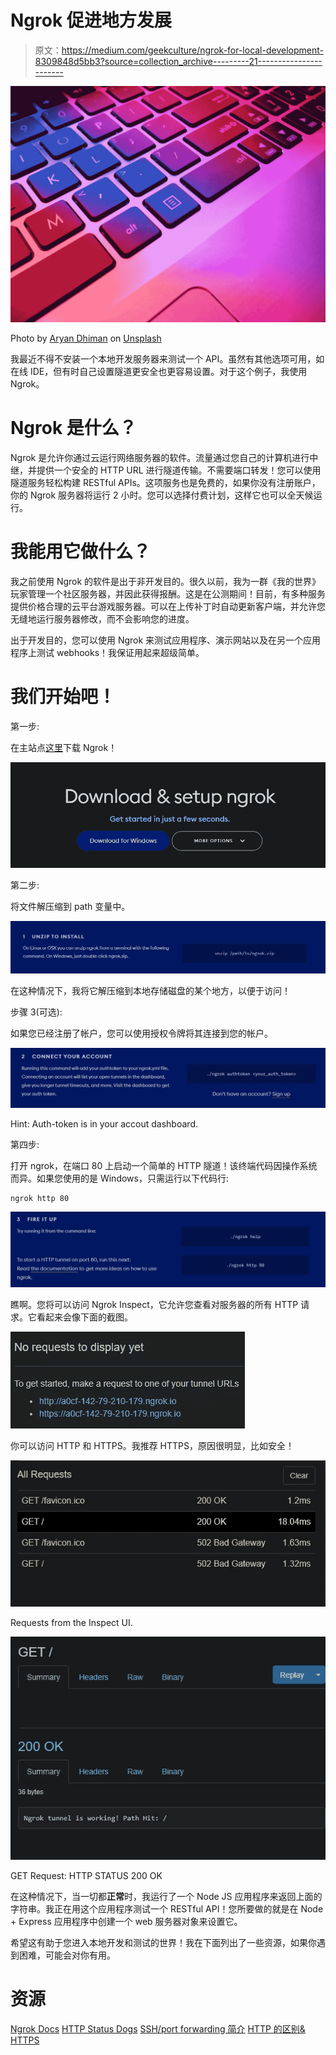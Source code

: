 # Ngrok 促进地方发展

> 原文：<https://medium.com/geekculture/ngrok-for-local-development-8309848d5bb3?source=collection_archive---------21----------------------->

![](img/2d33131f68413ab399f60d05dac896f1.png)

Photo by [Aryan Dhiman](https://unsplash.com/@mylifeasaryan_?utm_source=medium&utm_medium=referral) on [Unsplash](https://unsplash.com?utm_source=medium&utm_medium=referral)

我最近不得不安装一个本地开发服务器来测试一个 API。虽然有其他选项可用，如在线 IDE，但有时自己设置隧道更安全也更容易设置。对于这个例子，我使用 Ngrok。

# Ngrok 是什么？

Ngrok 是允许你通过云运行网络服务器的软件。流量通过您自己的计算机进行中继，并提供一个安全的 HTTP URL 进行隧道传输。不需要端口转发！您可以使用隧道服务轻松构建 RESTful APIs。这项服务也是免费的，如果你没有注册账户，你的 Ngrok 服务器将运行 2 小时。您可以选择付费计划，这样它也可以全天候运行。

# 我能用它做什么？

我之前使用 Ngrok 的软件是出于非开发目的。很久以前，我为一群《我的世界》玩家管理一个社区服务器，并因此获得报酬。这是在公测期间！目前，有多种服务提供价格合理的云平台游戏服务器。可以在上传补丁时自动更新客户端，并允许您无缝地运行服务器修改，而不会影响您的进度。

出于开发目的，您可以使用 Ngrok 来测试应用程序、演示网站以及在另一个应用程序上测试 webhooks！我保证用起来超级简单。

# 我们开始吧！

第一步:

在主站点[这里](https://ngrok.com/download)下载 Ngrok！

![](img/c7c18a34b97dd939d286d8fd6362e57c.png)

第二步:

将文件解压缩到 path 变量中。

![](img/abdcdd86864cf7210801b82230ab60a4.png)

在这种情况下，我将它解压缩到本地存储磁盘的某个地方，以便于访问！

步骤 3(可选):

如果您已经注册了帐户，您可以使用授权令牌将其连接到您的帐户。

![](img/b3ab7b471045df521e3fb6527d17a842.png)

Hint: Auth-token is in your accout dashboard.

第四步:

打开 ngrok，在端口 80 上启动一个简单的 HTTP 隧道！该终端代码因操作系统而异。如果您使用的是 Windows，只需运行以下代码行:

```
ngrok http 80
```

![](img/179e240b85c6bf87ff5008e1288cdee6.png)

瞧啊。您将可以访问 Ngrok Inspect，它允许您查看对服务器的所有 HTTP 请求。它看起来会像下面的截图。

![](img/e5a742bca377aed8c55738a4dd01cc39.png)

你可以访问 HTTP 和 HTTPS。我推荐 HTTPS，原因很明显，比如安全！

![](img/9e8a85e60435632d4a90bca21419190c.png)

Requests from the Inspect UI.

![](img/4786fea0a6425a400e33cd7fc267af3b.png)

GET Request: HTTP STATUS 200 OK

在这种情况下，当一切都**正常**时，我运行了一个 Node JS 应用程序来返回上面的字符串。我正在用这个应用程序测试一个 RESTful API！您所要做的就是在 Node + Express 应用程序中创建一个 web 服务器对象来设置它。

希望这有助于您进入本地开发和测试的世界！我在下面列出了一些资源，如果你遇到困难，可能会对你有用。

# 资源

[Ngrok Docs](https://ngrok.com/docs)
[HTTP Status Dogs](https://httpstatusdogs.com/)
[SSH/port forwarding 简介](https://help.ubuntu.com/community/SSH/OpenSSH/PortForwarding)
[HTTP 的区别& HTTPS](https://www.keycdn.com/blog/difference-between-http-and-https)
